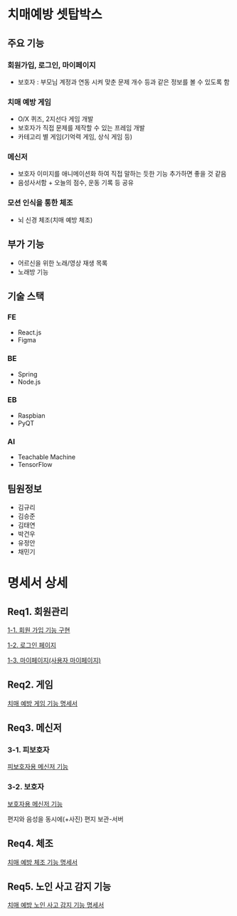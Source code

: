 # 치매예방 셋탑박스

## 주요 기능
### 회원가입, 로그인, 마이페이지
- 보호자 : 부모님 계정과 연동 시켜 맞춘 문제 개수 등과 같은 정보를 볼 수 있도록 함
### 치매 예방 게임
- O/X 퀴즈, 2지선다 게임 개발
- 보호자가 직접 문제를 제작할 수 있는 프레임 개발
- 카테고리 별 게임(기억력 게임, 상식 게임 등)
### 메신저
- 보호자 이미지를 애니메이션화 하여 직접 말하는 듯한 기능 추가하면 좋을 것 같음
- 음성사서함 + 오늘의 점수, 운동 기록 등 공유
### 모션 인식을 통한 체조
- 뇌 신경 체조(치매 예방 체조)

## 부가 기능
- 어르신을 위한 노래/영상 재생 목록
- 노래방 기능

## 기술 스택
### FE
- React.js
- Figma
### BE
- Spring
- Node.js
### EB
- Raspbian
- PyQT
### AI
- Teachable Machine
- TensorFlow

## 팀원정보
- 김규리
- 김승준
- 김태연
- 박건우
- 유정안
- 채민기
  

# 명세서 상세
## Req1. 회원관리
[1-1. 회원 가입 기능 구현](https://www.notion.so/8a7d3755a59f422689f04f721e019c69)

[1-2. 로그인 페이지](https://www.notion.so/7c98729e1065469487aa44c64d9dc19d)

[1-3. 마이페이지(사용자 마이페이지)](https://www.notion.so/75caaba9bc7846c2b0b7cdf2d0c980f9)

## Req2. 게임

[치매 예방 게임 기능 명세서](https://www.notion.so/9f1c2a5a990049aba4d36304adc1f35b)

## Req3. 메신저
### 3-1. 피보호자

[피보호자용 메신저 기능](https://www.notion.so/5fde7337870b41d8b10a4f1369d1689d)

### 3-2. 보호자

[보호자용 메신저 기능](https://www.notion.so/068cd37f972a48e6bc3ca3c36d1c7a89)

편지와 음성을 동시에(+사진)
편지 보관-서버

## Req4. 체조
[치매 예방 체조 기능 명세서](https://www.notion.so/d542888b4e884f66b168c6e3240e8ec9)

## Req5. 노인 사고 감지 기능
[치매 예방 노인 사고 감지 기능 명세서](https://www.notion.so/9e2548d472c34675997c96ce733c8c4b)
